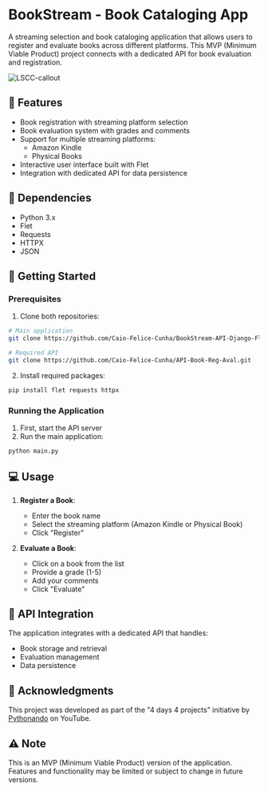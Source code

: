 # BookStream - Book Cataloging App

A streaming selection and book cataloging application that allows users to register and evaluate books across different platforms. This MVP (Minimum Viable Product) project connects with a dedicated API for book evaluation and registration.

![LSCC-callout](https://github.com/user-attachments/assets/946818cb-85c7-405c-986f-98966623bed1)

## 🎯 Features

- Book registration with streaming platform selection
- Book evaluation system with grades and comments
- Support for multiple streaming platforms:
  - Amazon Kindle
  - Physical Books
- Interactive user interface built with Flet
- Integration with dedicated API for data persistence

## 🔧 Dependencies

- Python 3.x
- Flet
- Requests
- HTTPX
- JSON

## 🚀 Getting Started

### Prerequisites

1. Clone both repositories:
```bash
# Main application
git clone https://github.com/Caio-Felice-Cunha/BookStream-API-Django-Flat.git

# Required API
git clone https://github.com/Caio-Felice-Cunha/API-Book-Reg-Aval.git
```

2. Install required packages:
```bash
pip install flet requests httpx
```

### Running the Application

1. First, start the API server
2. Run the main application:
```bash
python main.py
```

## 💻 Usage

1. **Register a Book**:
   - Enter the book name
   - Select the streaming platform (Amazon Kindle or Physical Book)
   - Click "Register"

2. **Evaluate a Book**:
   - Click on a book from the list
   - Provide a grade (1-5)
   - Add your comments
   - Click "Evaluate"

## 🔄 API Integration

The application integrates with a dedicated API that handles:
- Book storage and retrieval
- Evaluation management
- Data persistence

## 🌟 Acknowledgments

This project was developed as part of the "4 days 4 projects" initiative by [Pythonando](https://pythonando.com.br) on YouTube.

## ⚠️ Note

This is an MVP (Minimum Viable Product) version of the application. Features and functionality may be limited or subject to change in future versions.
